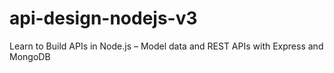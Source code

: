 # api-design-nodejs-v3
Learn to Build APIs in Node.js – Model data and REST APIs with Express and MongoDB
